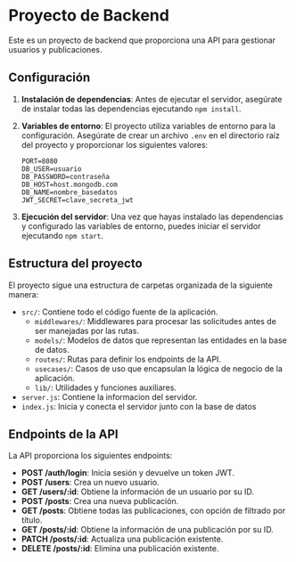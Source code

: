 # Proyecto de Backend

Este es un proyecto de backend que proporciona una API para gestionar usuarios y publicaciones.

## Configuración

1. **Instalación de dependencias**: Antes de ejecutar el servidor, asegúrate de instalar todas las dependencias ejecutando `npm install`.

2. **Variables de entorno**: El proyecto utiliza variables de entorno para la configuración. Asegúrate de crear un archivo `.env` en el directorio raíz del proyecto y proporcionar los siguientes valores:

    ```plaintext
    PORT=8080
    DB_USER=usuario
    DB_PASSWORD=contraseña
    DB_HOST=host.mongodb.com
    DB_NAME=nombre_basedatos
    JWT_SECRET=clave_secreta_jwt
    ```

3. **Ejecución del servidor**: Una vez que hayas instalado las dependencias y configurado las variables de entorno, puedes iniciar el servidor ejecutando `npm start`.

## Estructura del proyecto

El proyecto sigue una estructura de carpetas organizada de la siguiente manera:

- `src/`: Contiene todo el código fuente de la aplicación.
  - `middlewares/`: Middlewares para procesar las solicitudes antes de ser manejadas por las rutas.
  - `models/`: Modelos de datos que representan las entidades en la base de datos.
  - `routes/`: Rutas para definir los endpoints de la API.
  - `usecases/`: Casos de uso que encapsulan la lógica de negocio de la aplicación.
  - `lib/`: Utilidades y funciones auxiliares.
- `server.js`: Contiene la informacion del servidor.
- `index.js`: Inicia y conecta el servidor junto con la base de datos

## Endpoints de la API

La API proporciona los siguientes endpoints:

- **POST /auth/login**: Inicia sesión y devuelve un token JWT.
- **POST /users**: Crea un nuevo usuario.
- **GET /users/:id**: Obtiene la información de un usuario por su ID.
- **POST /posts**: Crea una nueva publicación.
- **GET /posts**: Obtiene todas las publicaciones, con opción de filtrado por título.
- **GET /posts/:id**: Obtiene la información de una publicación por su ID.
- **PATCH /posts/:id**: Actualiza una publicación existente.
- **DELETE /posts/:id**: Elimina una publicación existente.
